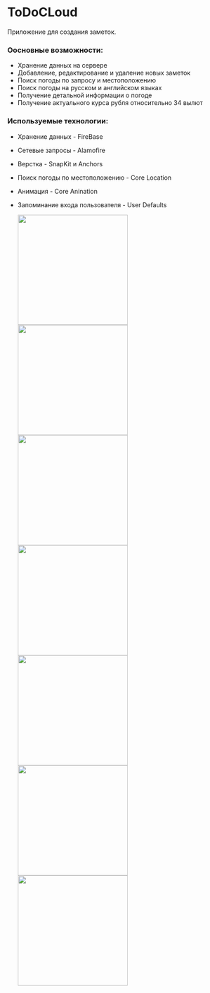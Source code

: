 # ToDoCLoud
Приложение для создания заметок.

### **Оосновные возможности:**
+ Хранение данных на сервере
+ Добавление, редактирование и удаление новых заметок
+ Поиск погоды по запросу и местоположению
+ Поиск погоды на русском и английском языках
+ Получение детальной информации о погоде
+ Получение актуального курса рубля относительно 34 вылют

### **Используемые технологии:**
+ Хранение данных - FireBase 
+ Сетевые запросы - Alamofire
+ Верстка - SnapKit и Anchors
+ Поиск погоды по местоположению - Core Location
+ Анимация - Core Anination
+ Запоминание входа пользователя - User Defaults 

    <img src="https://media.giphy.com/media/YkxRJ9H0dH1PN4frpv/giphy.gif" width="250">
    <img src="https://media.giphy.com/media/670j7g7pywjgIvvtpj/giphy.gif" width="250">
    <img src="https://media.giphy.com/media/vNd5RiNqpjcFwsuhAA/giphy.gif" width="250">
    <img src="https://media.giphy.com/media/ma7Xw5CjThNtiWjMId/giphy.gif" width="250">
    <img src="https://media.giphy.com/media/DCLUQk6BHWhGKCKaht/giphy.gif" width="250">
    <img src="https://media.giphy.com/media/IdPcWYiYuBAU9wa2Bd/giphy.gif" width="250"> 
    <img src="https://media.giphy.com/media/f76V4roB7cQVomP2H6/giphy.gif" width="250">
    
